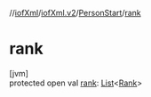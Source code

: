//[iofXml](../../../index.md)/[iofXml.v2](../index.md)/[PersonStart](index.md)/[rank](rank.md)

# rank

[jvm]\
protected open val [rank](rank.md): [List](https://docs.oracle.com/javase/8/docs/api/java/util/List.html)<[Rank](../-rank/index.md)>
